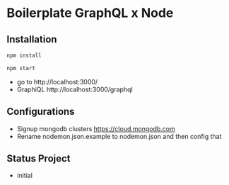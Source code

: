 Boilerplate GraphQL x Node
============================
## Installation
```sh
npm install
```
```sh
npm start
```
* go to http://localhost:3000/
* GraphiQL http://localhost:3000/graphql

## Configurations
* Signup mongodb clusters https://cloud.mongodb.com
* Rename nodemon.json.example to nodemon.json and then config that

## Status Project
* initial